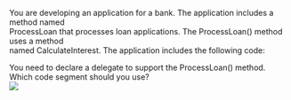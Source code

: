﻿You are developing an application for a bank. The application includes a method named\
ProcessLoan that processes loan applications. The ProcessLoan() method uses a method\
named CalculateInterest. The application includes the following code:

You need to declare a delegate to support the ProcessLoan() method.\
Which code segment should you use?\
[![](https://cdn.briefmenow.org/wp-content/uploads/70-483-v2/223.jpg)](https://cdn.briefmenow.org/wp-content/uploads/70-483-v2/223.jpg)